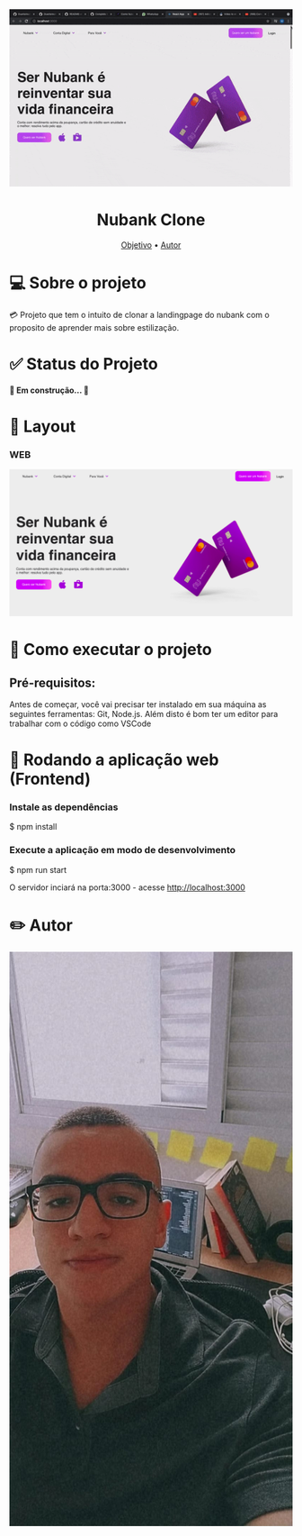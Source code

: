 <img widht = '550' src = "./src/Assents/videoPage.gif"/>

<h1 align="center">Nubank Clone</h1>

<p align="center">
 <a href="#objetivo">Objetivo</a> • 
 <a href="#autor">Autor</a>
</p>

<h1>💻 Sobre o projeto</h1>

<p> 💳  Projeto que tem o intuito de clonar a landingpage  do nubank com o proposito de aprender mais sobre estilização.</p>

<h1>✅ Status do Projeto</h1>

<h4>🚧  Em construção...  🚧</h4>

<h1>🎨 Layout</h1>

<h3>WEB</h3>

<img alt="Perfil" src = "./src/Assents/printTela.png"/>

<h1>🚀  Como executar o projeto</h1>

<h2>Pré-requisitos:</h2>

<p>Antes de começar, você vai precisar ter instalado em sua máquina as seguintes ferramentas: Git, Node.js. Além disto é bom ter um editor para trabalhar com o código como VSCode</p>

<h1>🧭 Rodando a aplicação web (Frontend)</h1>

<h3>Instale as dependências</h3>

\$ npm install

<h3>Execute a aplicação em modo de desenvolvimento</h3>

\$ npm run start

O servidor inciará na porta:3000 - acesse <http://localhost:3000>

<h1>✏️ Autor</h1>

<img alt="Perfil" src = "./src/Assents/PerfilPhoto.jpeg"/>
